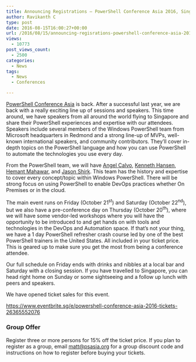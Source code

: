 ```yaml
---
title: Announcing Registrations – PowerShell Conference Asia 2016, Singapore
author: Ravikanth C
type: post
date: 2016-08-15T16:00:27+00:00
url: /2016/08/15/announcing-regisrations-powershell-conference-asia-2016-singapore/
views:
  - 10773
post_views_count:
  - 2500
categories:
  - News
tags:
  - News
  - Conferences

---
```

[PowerShell Conference Asia][1] is back. After a successful last year, we are back with a really exciting line up of sessions and speakers. This time around, we have speakers from all around the world flying to Singapore and share their PowerShell experiences and expertise with our attendees. Speakers include several members of the Windows PowerShell team from Microsoft headquarters in Redmond and a strong line-up of MVPs, well-known international speakers, and community contributors. They&#8217;ll cover in-depth topics on the PowerShell language and how you can use PowerShell to automate the technologies you use every day.

From the PowerShell team, we will have [Angel Calvo][2], [Kenneth Hansen][3], [Hemant Mahawar][4], and [Jason Shirk][5]. This team has the history and expertise to cover every concept/topic within Windows PowerShell. There will be strong focus on using PowerShell to enable DevOps practices whether On Premises or in the cloud.

The main event runs on Friday (October 21<sup>st</sup>) and Saturday (October 22<sup>nd</sup>), but we also have a pre-conference day on Thursday (October 20<sup>th</sup>), where we will have some vendor-led workshops where you will have the opportunity to be introduced to and get hands on with tools and technologies in the DevOps and Automation space. If that&#8217;s not your thing, we have a 1 day PowerShell refresher crash course led by one of the best PowerShell trainers in the United States. All included in your ticket price. This is geared up to make sure you get the most from being a conference attendee.

Our full schedule on Friday ends with drinks and nibbles at a local bar and Saturday with a closing session. If you have travelled to Singapore, you can head right home on Sunday or some sightseeing and a follow up lunch with peers and speakers.

We have opened ticket sales for this event.

<https://www.eventbrite.sg/e/powershell-conference-asia-2016-tickets-26365552076>

### Group Offer

Register three or more persons for 15% off the ticket price. If you plan to register as a group, email matt@psasia.org for a group discount code and instructions on how to register before buying your tickets.

[1]: http://www.psconf.asia
[2]: https://twitter.com/angelcalvos
[3]: https://twitter.com/khansenhansen
[4]: https://twitter.com/hemanmahawar
[5]: https://github.com/lzybkr